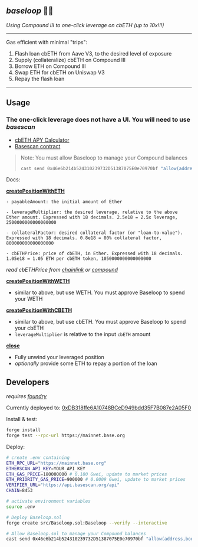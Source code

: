 ## *baseloop* 🔵🔁

*Using Compound III to one-click leverage on cbETH (up to 10x!!!)*

---

Gas efficient with minimal "trips":
1. Flash loan cbETH from Aave V3, to the desired level of exposure
2. Supply (collateralize) cbETH on Compound III
3. Borrow ETH on Compound III
4. Swap ETH for cbETH on Uniswap V3
5. Repay the flash loan

---

## Usage

### The one-click leverage does not have a UI. You will need to use *basescan*

* [cbETH APY Calculator](https://docs.google.com/spreadsheets/d/1mLf3QrqNqqyDjQtOqL1UxRTSkgItmWxmjMAqI8ppAnw)
* [Basescan contract](https://basescan.org/address/0xdb318ffe6a10748bced949bdd35f7b087e2a05f0)


> Note: You must allow Baseloop to manage your Compound balances
> ```bash
> cast send 0x46e6b214b524310239732D51387075E0e70970bf "allow(address,bool)" 0xDB318ffe6A10748BCeD949bdd35F7B087e2A05F0 true --rpc-url https://mainnet.base.org --interactive
> ```

Docs:

**[createPositionWithETH](https://basescan.org/address/0xdb318ffe6a10748bced949bdd35f7b087e2a05f0#writeContract#F3)**

    - payableAmount: the initial amount of Ether

    - leverageMultiplier: the desired leverage, relative to the above Ether amount. Expressed with 18 decimals. 2.5e18 = 2.5x leverage, 2500000000000000000

    - collateralFactor: desired collateral factor (or "loan-to-value"). Expressed with 18 decimals. 0.8e18 = 80% collateral factor, 800000000000000000

    - cbETHPrice: price of cbETH, in Ether. Expressed with 18 decimals. 1.05e18 = 1.05 ETH per cbETH token, 1050000000000000000
*read cbETHPrice from [chainlink](https://data.chain.link/base/base/crypto-eth/cbeth-eth) or [compound](https://app.compound.finance/markets?market=weth-basemainnet)*

**[createPositionWithWETH](https://basescan.org/address/0xdb318ffe6a10748bced949bdd35f7b087e2a05f0#writeContract#F4)**
* similar to above, but use WETH. You must approve Baseloop to spend your WETH

**[createPositionWithCBETH](https://basescan.org/address/0xdb318ffe6a10748bced949bdd35f7b087e2a05f0#writeContract#F2)**
* similar to above, but use cbETH. You must approve Baseloop to spend your cbETH
* `leverageMultiplier` is relative to the input `cbETH` amount


**[close](https://basescan.org/address/0xdb318ffe6a10748bced949bdd35f7b087e2a05f0#writeContract#F1)**
* Fully unwind your leveraged position
* *optionally* provide some ETH to repay a portion of the loan

## Developers

*requires [foundry](https://book.getfoundry.sh/)*

Currently deployed to: [0xDB318ffe6A10748BCeD949bdd35F7B087e2A05F0](https://basescan.org/address/0xdb318ffe6a10748bced949bdd35f7b087e2a05f0)


Install & test:
```bash
forge install
forge test --rpc-url https://mainnet.base.org
```

Deploy:
```bash
# create .env containing
ETH_RPC_URL="https://mainnet.base.org"
ETHERSCAN_API_KEY=YOUR_API_KEY
ETH_GAS_PRICE=180000000 # 0.180 Gwei, update to market prices
ETH_PRIORITY_GAS_PRICE=900000 # 0.0009 Gwei, update to market prices
VERIFIER_URL="https://api.basescan.org/api"
CHAIN=8453
```

```bash
# activate environment variables
source .env

# Deploy Baseloop.sol
forge create src/Baseloop.sol:Baseloop --verify --interactive

# Allow Baseloop.sol to manage your Compound balances
cast send 0x46e6b214b524310239732D51387075E0e70970bf "allow(address,bool)" 0xBASELOOP_ADDR true --rpc-url https://mainnet.base.org --interactive
```

